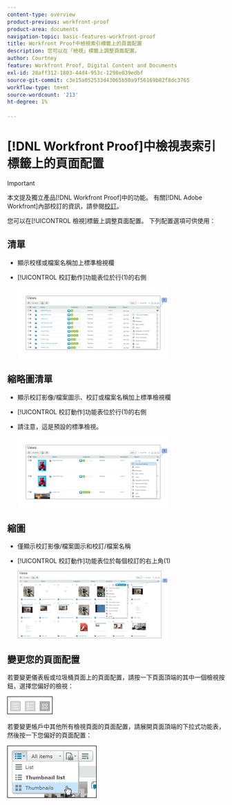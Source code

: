 ```yaml
---
content-type: overview
product-previous: workfront-proof
product-area: documents
navigation-topic: basic-features-workfront-proof
title: Workfront Proof中檢視索引標籤上的頁面配置
description: 您可以在「檢視」標籤上調整頁面配置。
author: Courtney
feature: Workfront Proof, Digital Content and Documents
exl-id: 28aff312-1803-44d4-953c-1298e039edbf
source-git-commit: c3e15a052533d43065b50a9f56169b82f8dc3765
workflow-type: tm+mt
source-wordcount: '213'
ht-degree: 1%

---
```


# [!DNL Workfront Proof]中檢視表索引標籤上的頁面配置

>[!IMPORTANT]
>
>本文提及獨立產品[!DNL Workfront Proof]中的功能。 有關[!DNL Adobe Workfront]內部校訂的資訊，請參閱[校訂](../../../review-and-approve-work/proofing/proofing.md)。

您可以在[!UICONTROL 檢視]標籤上調整頁面配置。 下列配置選項可供使用：

## 清單

* 顯示校樣或檔案名稱加上標準檢視欄
* [!UICONTROL 校訂動作]功能表位於行(1)的右側

  ![Page_views_-_list_view.png](assets/page-views---list-view-350x164.png)

## 縮略圖清單

* 顯示校訂影像/檔案圖示、校訂或檔案名稱加上標準檢視欄
* [!UICONTROL 校訂動作]功能表位於行(1)的右側
* 請注意，這是預設的標準檢視。

  ![Page_views_-_thumbnails_list_view.png](assets/page-views---thumbnails-list-view-350x164.png)

## 縮圖

* 僅顯示校訂影像/檔案圖示和校訂/檔案名稱
* [!UICONTROL 校訂動作]功能表位於每個校訂的右上角(1)

  ![Page_views_-_thumbnails_view.png](assets/page-views---thumbnails-view-350x156.png)

## 變更您的頁面配置

若要變更儀表板或垃圾桶頁面上的頁面配置，請按一下頁面頂端的其中一個檢視按鈕，選擇您偏好的檢視：

![Page_views_old_menu.png](assets/page-views-old-menu.png)

若要變更帳戶中其他所有檢視頁面的頁面配置，請展開頁面頂端的下拉式功能表，然後按一下您偏好的頁面配置：

![Page_views_new_menu.png](assets/page-views-new-menu.png)
